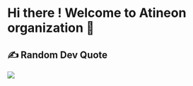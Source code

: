 # Hi there ! Welcome to Atineon organization 👋

## ✍️ Random Dev Quote
![](https://quotes-github-readme.vercel.app/api?type=horizontal&theme=radical)
